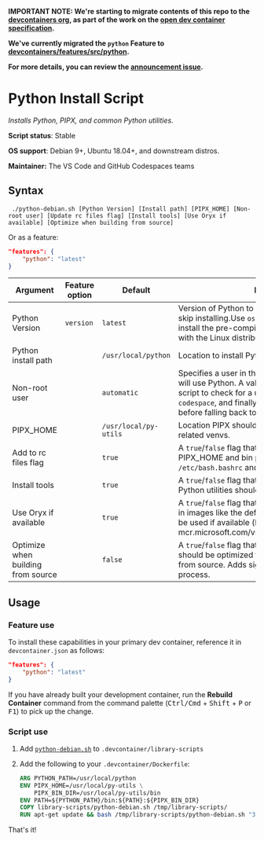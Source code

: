 **IMPORTANT NOTE: We're starting to migrate contents of this repo to the [devcontainers org](https://github.com/devcontainers), as part of the work on the [open dev container specification](https://containers.dev).**

**We've currently migrated the `python` Feature to [devcontainers/features/src/python](https://github.com/devcontainers/features/tree/main/src/python).**

**For more details, you can review the [announcement issue](https://github.com/microsoft/vscode-dev-containers/issues/1589).**

# Python Install Script

*Installs Python, PIPX, and common Python utilities.*

**Script status**: Stable

**OS support**: Debian 9+, Ubuntu 18.04+, and downstream distros.

**Maintainer:** The VS Code and GitHub Codespaces teams

## Syntax

```text
 ./python-debian.sh [Python Version] [Install path] [PIPX_HOME] [Non-root user] [Update rc files flag] [Install tools] [Use Oryx if available] [Optimize when building from source]
```

Or as a feature:

```json
"features": {
    "python": "latest"
}
```

|Argument|Feature option|Default|Description|
|--------|--------------|-------|-----------|
|Python Version| `version` | `latest`| Version of Python to build and install. Set to `none` to skip installing.Use `os-provided` to skip building and install the pre-compiled version of Python comes with the Linux distribution instead (much faster).|
|Python install path| |`/usr/local/python`| Location to install Python.|
|Non-root user| |`automatic`| Specifies a user in the container other than root that will use Python. A value of `automatic` will cause the script to check for a user called `vscode`, then `node`, `codespace`, and finally a user with a UID of `1000` before falling back to `root`.|
|PIPX_HOME| |`/usr/local/py-utils`| Location PIPX should install Python utilities and related venvs.|
| Add to rc files flag | |`true` | A `true`/`false` flag that indicates whether sourcing the PIPX_HOME and bin path should be added to `/etc/bash.bashrc` and `/etc/zsh/zshrc`.|
|Install tools | | `true` | A `true`/`false` flag that indicates whether related Python utilities should be installed.|
|Use Oryx if available | |`true` | A `true`/`false` flag that indicates whether the Oryx CLI in images like the default codespaces image should be used if available (like in mcr.microsoft.com/vscode/devcontainers/universal).|
|Optimize when building from source| |`false` | A `true`/`false` flag that indicates whether Python should be optimized for performance when built from source. Adds significant time to the build process.|

## Usage

### Feature use

To install these capabilities in your primary dev container, reference it in `devcontainer.json` as follows:

```json
"features": {
    "python": "latest"
}
```

If you have already built your development container, run the **Rebuild Container** command from the command palette (<kbd>Ctrl/Cmd</kbd> + <kbd>Shift</kbd> + <kbd>P</kbd> or <kbd>F1</kbd>) to pick up the change.

### Script use

1. Add [`python-debian.sh`](../python-debian.sh) to `.devcontainer/library-scripts`

2. Add the following to your `.devcontainer/Dockerfile`:

    ```Dockerfile
    ARG PYTHON_PATH=/usr/local/python
    ENV PIPX_HOME=/usr/local/py-utils \
        PIPX_BIN_DIR=/usr/local/py-utils/bin
    ENV PATH=${PYTHON_PATH}/bin:${PATH}:${PIPX_BIN_DIR}
    COPY library-scripts/python-debian.sh /tmp/library-scripts/
    RUN apt-get update && bash /tmp/library-scripts/python-debian.sh "3.8.3" "${PYTHON_PATH}" "${PIPX_HOME}"
    ```

That's it!
